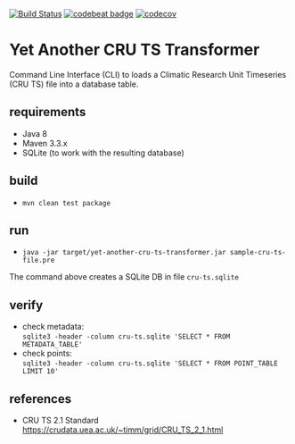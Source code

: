 [![Build Status](https://travis-ci.org/dnltsk/yet-another-cru-ts-transformer.svg?branch=master)](https://travis-ci.org/dnltsk/yet-another-cru-ts-transformer) [![codebeat badge](https://codebeat.co/badges/8186fa48-f6cf-42b2-a7f6-61b4a0fc6df5)](https://codebeat.co/projects/github-com-dnltsk-yet-another-cru-ts-transformer-master) [![codecov](https://codecov.io/gh/dnltsk/yet-another-cru-ts-transformer/branch/master/graph/badge.svg)](https://codecov.io/gh/dnltsk/yet-another-cru-ts-transformer)

# Yet Another CRU TS Transformer
Command Line Interface (CLI) to loads a Climatic Research Unit Timeseries (CRU TS) file into a database table.

## requirements
* Java 8
* Maven 3.3.x
* SQLite (to work with the resulting database)

## build
* `mvn clean test package`

## run
* `java -jar target/yet-another-cru-ts-transformer.jar sample-cru-ts-file.pre`

The command above creates a SQLite DB in file `cru-ts.sqlite`

## verify
* check metadata:<br>
`sqlite3 -header -column cru-ts.sqlite 'SELECT * FROM METADATA_TABLE'`
* check points:<br>
`sqlite3 -header -column cru-ts.sqlite 'SELECT * FROM POINT_TABLE LIMIT 10'`
  

## references

* CRU TS 2.1 Standard<br>
https://crudata.uea.ac.uk/~timm/grid/CRU_TS_2_1.html